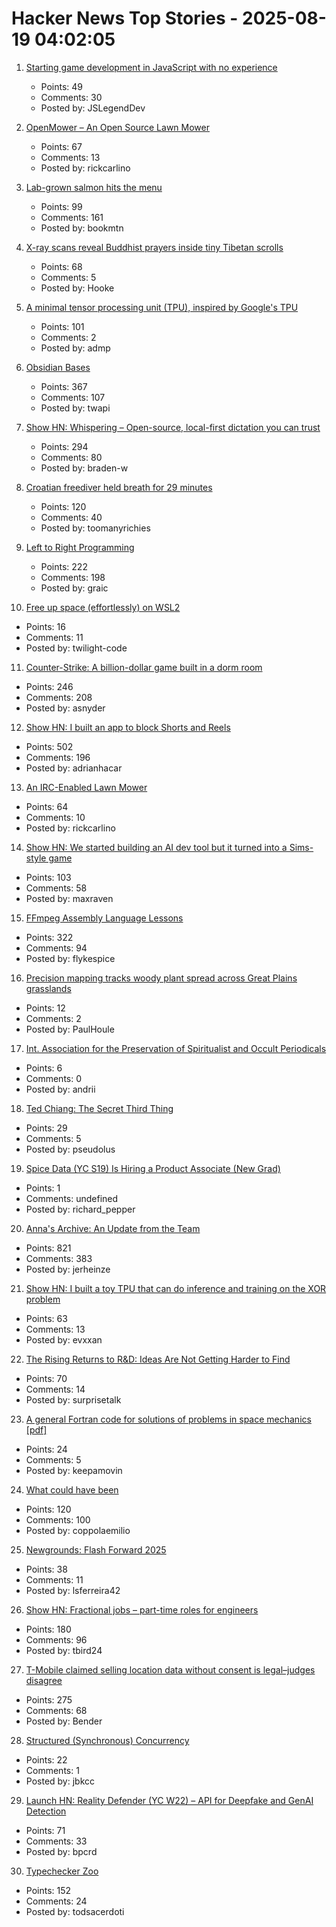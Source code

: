 # Hacker News Top Stories - 2025-08-19 04:02:05

1. [Starting game development in JavaScript with no experience](https://jslegenddev.substack.com/p/how-to-start-making-games-in-javascript)
   - Points: 49
   - Comments: 30
   - Posted by: JSLegendDev

2. [OpenMower – An Open Source Lawn Mower](https://github.com/ClemensElflein/OpenMower)
   - Points: 67
   - Comments: 13
   - Posted by: rickcarlino

3. [Lab-grown salmon hits the menu](https://www.smithsonianmag.com/smart-news/lab-grown-salmon-hits-the-menu-at-an-oregon-restaurant-as-the-fda-greenlights-the-cell-cultured-product-180986769/)
   - Points: 99
   - Comments: 161
   - Posted by: bookmtn

4. [X-ray scans reveal Buddhist prayers inside tiny Tibetan scrolls](https://www.popsci.com/technology/tibetan-prayer-scroll-scans/)
   - Points: 68
   - Comments: 5
   - Posted by: Hooke

5. [A minimal tensor processing unit (TPU), inspired by Google's TPU](https://github.com/tiny-tpu-v2/tiny-tpu)
   - Points: 101
   - Comments: 2
   - Posted by: admp

6. [Obsidian Bases](https://help.obsidian.md/bases)
   - Points: 367
   - Comments: 107
   - Posted by: twapi

7. [Show HN: Whispering – Open-source, local-first dictation you can trust](https://github.com/epicenter-so/epicenter/tree/main/apps/whispering)
   - Points: 294
   - Comments: 80
   - Posted by: braden-w

8. [Croatian freediver held breath for 29 minutes](https://divernet.com/scuba-news/freediving/how-croatian-freediver-held-breath-for-29-minutes/)
   - Points: 120
   - Comments: 40
   - Posted by: toomanyrichies

9. [Left to Right Programming](https://graic.net/p/left-to-right-programming)
   - Points: 222
   - Comments: 198
   - Posted by: graic

10. [Free up space (effortlessly) on WSL2](https://www.freecodecamp.org/news/how-to-free-up-and-automatically-manage-disk-space-for-wsl-on-windows-1011/)
   - Points: 16
   - Comments: 11
   - Posted by: twilight-code

11. [Counter-Strike: A billion-dollar game built in a dorm room](https://www.nytimes.com/2025/08/18/arts/counter-strike-half-life-minh-le.html)
   - Points: 246
   - Comments: 208
   - Posted by: asnyder

12. [Show HN: I built an app to block Shorts and Reels](https://scrollguard.app/)
   - Points: 502
   - Comments: 196
   - Posted by: adrianhacar

13. [An IRC-Enabled Lawn Mower](https://jotunheimr.idlerpg.net/users/jotun/lawnmower/)
   - Points: 64
   - Comments: 10
   - Posted by: rickcarlino

14. [Show HN: We started building an AI dev tool but it turned into a Sims-style game](https://www.youtube.com/watch?v=sRPnX_f2V_c)
   - Points: 103
   - Comments: 58
   - Posted by: maxraven

15. [FFmpeg Assembly Language Lessons](https://github.com/FFmpeg/asm-lessons)
   - Points: 322
   - Comments: 94
   - Posted by: flykespice

16. [Precision mapping tracks woody plant spread across Great Plains grasslands](https://phys.org/news/2025-07-precision-tracks-woody-great-plains.html)
   - Points: 12
   - Comments: 2
   - Posted by: PaulHoule

17. [Int. Association for the Preservation of Spiritualist and Occult Periodicals](https://iapsop.com)
   - Points: 6
   - Comments: 0
   - Posted by: andrii

18. [Ted Chiang: The Secret Third Thing](https://linch.substack.com/p/ted-chiang-review)
   - Points: 29
   - Comments: 5
   - Posted by: pseudolus

19. [Spice Data (YC S19) Is Hiring a Product Associate (New Grad)](https://www.ycombinator.com/companies/spice-data/jobs/RJz1peY-product-associate-new-grad)
   - Points: 1
   - Comments: undefined
   - Posted by: richard_pepper

20. [Anna's Archive: An Update from the Team](https://annas-archive.org/blog/an-update-from-the-team.html)
   - Points: 821
   - Comments: 383
   - Posted by: jerheinze

21. [Show HN: I built a toy TPU that can do inference and training on the XOR problem](https://www.tinytpu.com)
   - Points: 63
   - Comments: 13
   - Posted by: evxxan

22. [The Rising Returns to R&D: Ideas Are Not Getting Harder to Find](https://papers.ssrn.com/sol3/papers.cfm?abstract_id=5242171)
   - Points: 70
   - Comments: 14
   - Posted by: surprisetalk

23. [A general Fortran code for solutions of problems in space mechanics [pdf]](https://jonathanadams.pro/blog-articles/Nasa-Fortran-Code-1963.pdf)
   - Points: 24
   - Comments: 5
   - Posted by: keepamovin

24. [What could have been](https://coppolaemilio.com/entries/what-could-have-been/)
   - Points: 120
   - Comments: 100
   - Posted by: coppolaemilio

25. [Newgrounds: Flash Forward 2025](https://www.newgrounds.com/bbs/topic/1542140)
   - Points: 38
   - Comments: 11
   - Posted by: lsferreira42

26. [Show HN: Fractional jobs – part-time roles for engineers](https://www.fractionaljobs.io)
   - Points: 180
   - Comments: 96
   - Posted by: tbird24

27. [T-Mobile claimed selling location data without consent is legal–judges disagree](https://arstechnica.com/tech-policy/2025/08/t-mobile-claimed-selling-location-data-without-consent-is-legal-judges-disagree/)
   - Points: 275
   - Comments: 68
   - Posted by: Bender

28. [Structured (Synchronous) Concurrency](https://fsantanna.github.io/sc.html)
   - Points: 22
   - Comments: 1
   - Posted by: jbkcc

29. [Launch HN: Reality Defender (YC W22) – API for Deepfake and GenAI Detection](https://www.realitydefender.com/platform/api)
   - Points: 71
   - Comments: 33
   - Posted by: bpcrd

30. [Typechecker Zoo](https://sdiehl.github.io/typechecker-zoo/)
   - Points: 152
   - Comments: 24
   - Posted by: todsacerdoti

